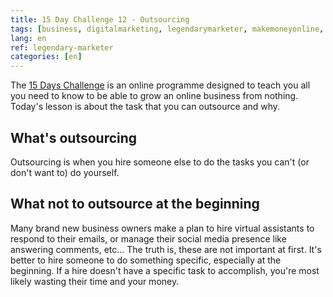 ```yaml
---
title: 15 Day Challenge 12 - Outsourcing
tags: [business, digitalmarketing, legendarymarketer, makemoneyonline, onlinebusiness, 15dayschallenge, outsourcing]
lang: en
ref: legendary-marketer
categories: [en]
---
```

The [15 Days Challenge][1] is an online programme designed to teach you all you need to know to be able to grow an online business from nothing.
Today's lesson is about the task that you can outsource and why.

[1]: https://bit.ly/15daysonly "Start the 15 days challenge now"

## What's outsourcing

Outsourcing is when you hire someone else to do the tasks you can't (or don't want to) do yourself.

## What not to outsource at the beginning

Many brand new business owners make a plan to hire virtual assistants to respond to their emails, or manage their social media presence like answering comments, etc... The truth is, these are not important at first. It's better to hire someone to do something specific, especially at the beginning. If a hire doesn't have a specific task to accomplish, you're most likely wasting their time and your money.
